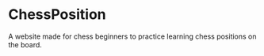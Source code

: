 # ChessPosition
A website made for chess beginners to practice learning chess positions on the board. 
